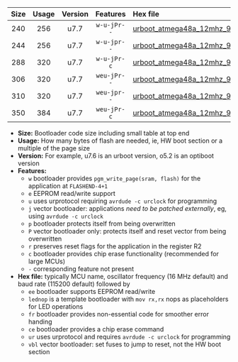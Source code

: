 |Size|Usage|Version|Features|Hex file|
|:-:|:-:|:-:|:-:|:--|
|240|256|u7.7|`w-u-jPr--`|[urboot_atmega48a_12mhz_9600bps_lednop_ur_vbl.hex](https://raw.githubusercontent.com/stefanrueger/urboot.hex/main/mcus/atmega48a/fcpu_12mhz/9600_bps/urboot_atmega48a_12mhz_9600bps_lednop_ur_vbl.hex)|
|244|256|u7.7|`w-u-jpr--`|[urboot_atmega48a_12mhz_9600bps_lednop_fr_ur_vbl.hex](https://raw.githubusercontent.com/stefanrueger/urboot.hex/main/mcus/atmega48a/fcpu_12mhz/9600_bps/urboot_atmega48a_12mhz_9600bps_lednop_fr_ur_vbl.hex)|
|288|320|u7.7|`w-u-jPr-c`|[urboot_atmega48a_12mhz_9600bps_lednop_fr_ce_ur_vbl.hex](https://raw.githubusercontent.com/stefanrueger/urboot.hex/main/mcus/atmega48a/fcpu_12mhz/9600_bps/urboot_atmega48a_12mhz_9600bps_lednop_fr_ce_ur_vbl.hex)|
|306|320|u7.7|`weu-jPr--`|[urboot_atmega48a_12mhz_9600bps_ee_lednop_ur_vbl.hex](https://raw.githubusercontent.com/stefanrueger/urboot.hex/main/mcus/atmega48a/fcpu_12mhz/9600_bps/urboot_atmega48a_12mhz_9600bps_ee_lednop_ur_vbl.hex)|
|310|320|u7.7|`weu-jpr--`|[urboot_atmega48a_12mhz_9600bps_ee_lednop_fr_ur_vbl.hex](https://raw.githubusercontent.com/stefanrueger/urboot.hex/main/mcus/atmega48a/fcpu_12mhz/9600_bps/urboot_atmega48a_12mhz_9600bps_ee_lednop_fr_ur_vbl.hex)|
|350|384|u7.7|`weu-jPr-c`|[urboot_atmega48a_12mhz_9600bps_ee_lednop_fr_ce_ur_vbl.hex](https://raw.githubusercontent.com/stefanrueger/urboot.hex/main/mcus/atmega48a/fcpu_12mhz/9600_bps/urboot_atmega48a_12mhz_9600bps_ee_lednop_fr_ce_ur_vbl.hex)|

- **Size:** Bootloader code size including small table at top end
- **Usage:** How many bytes of flash are needed, ie, HW boot section or a multiple of the page size
- **Version:** For example, u7.6 is an urboot version, o5.2 is an optiboot version
- **Features:**
  + `w` bootloader provides `pgm_write_page(sram, flash)` for the application at `FLASHEND-4+1`
  + `e` EEPROM read/write support
  + `u` uses urprotocol requiring `avrdude -c urclock` for programming
  + `j` vector bootloader: applications *need to be patched externally*, eg, using `avrdude -c urclock`
  + `p` bootloader protects itself from being overwritten
  + `P` vector bootloader only: protects itself and reset vector from being overwritten
  + `r` preserves reset flags for the application in the register R2
  + `c` bootloader provides chip erase functionality (recommended for large MCUs)
  + `-` corresponding feature not present
- **Hex file:** typically MCU name, oscillator frequency (16 MHz default) and baud rate (115200 default) followed by
  + `ee` bootloader supports EEPROM read/write
  + `lednop` is a template bootloader with `mov rx,rx` nops as placeholders for LED operations
  + `fr` bootloader provides non-essential code for smoother error handing
  + `ce` bootloader provides a chip erase command
  + `ur` uses urprotocol and requires `avrdude -c urclock` for programming
  + `vbl` vector bootloader: set fuses to jump to reset, not the HW boot section
